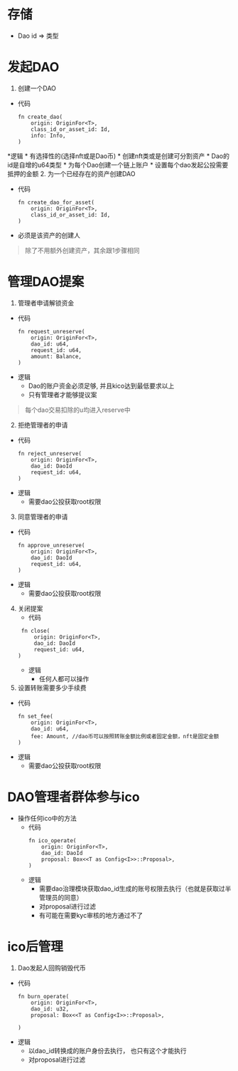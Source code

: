 # 存储
* Dao id => 类型
# 发起DAO
1. 创建一个DAO
  * 代码
    ```commandline
    fn create_dao(
        origin: OriginFor<T>,
        class_id_or_asset_id: Id,
        info: Info,
    )
    ```
  *逻辑
    * 有选择性的(选择nft或是Dao币)
    * 创建nft类或是创建可分割资产
    * Dao的id是自增的u64类型
    * 为每个Dao创建一个链上账户
    * 设置每个dao发起公投需要抵押的金额
2. 为一个已经存在的资产创建DAO
  * 代码
    ```commandline
    fn create_dao_for_asset(
        origin: OriginFor<T>,
        class_id_or_asset_id: Id,
    )
    ```
  * 必须是该资产的创建人
  > 除了不用额外创建资产，其余跟1步骤相同
# 管理DAO提案
1. 管理者申请解锁资金
  * 代码
    ```commandline
    fn request_unreserve(
        origin: OriginFor<T>,
        dao_id: u64,
        request_id: u64,
        amount: Balance,
    )
    ```
  * 逻辑
    * Dao的账户资金必须足够, 并且kico达到最低要求以上
    * 只有管理者才能够提议案
  > 每个dao交易扣除的u均进入reserve中
2. 拒绝管理者的申请
  * 代码
    ```commandline
    fn reject_unreserve(
        origin: OriginFor<T>,
        dao_id: DaoId
        request_id: u64,
    )
    ```
  * 逻辑
    * 需要dao公投获取root权限
3. 同意管理者的申请
  * 代码
    ```commandline
    fn approve_unreserve(
        origin: OriginFor<T>,
        dao_id: DaoId
        request_id: u64,
    )
    ```
  * 逻辑
    * 需要dao公投获取root权限
4. 关闭提案
   * 代码
   ```commandline
    fn close(
        origin: OriginFor<T>,
        dao_id: DaoId
        request_id: u64,
   )
    ```
   * 逻辑
     * 任何人都可以操作
5. 设置转账需要多少手续费
  * 代码
    ```commandline
    fn set_fee(
        origin: OriginFor<T>,
        dao_id: u64,
        fee: Amount, //dao币可以按照转账金额比例或者固定金额，nft是固定金额
    )
    ```
  * 逻辑
    * 需要dao公投获取root权限

# DAO管理者群体参与ico
* 操作任何ico中的方法
  * 代码
    ```commandline
    fn ico_operate(
        origin: OriginFor<T>,
        dao_id: DaoId
        proposal: Box<<T as Config<I>>::Proposal>,
    )
    ```
  * 逻辑
    * 需要dao治理模块获取dao_id生成的账号权限去执行（也就是获取过半管理员的同意）
    * 对proposal进行过滤
    * 有可能在需要kyc审核的地方通过不了
# ico后管理
1. Dao发起人回购销毁代币
  * 代码
    ```commandline
    fn burn_operate(
        origin: OriginFor<T>,
        dao_id: u32,
        proposal: Box<<T as Config<I>>::Proposal>,

    )
    ```
  * 逻辑
    * 以dao_id转换成的账户身份去执行， 也只有这个才能执行
    * 对proposal进行过滤
